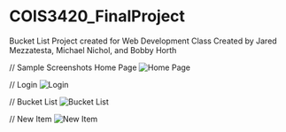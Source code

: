 # COIS3420_FinalProject
Bucket List Project created for Web Development Class
Created by Jared Mezzatesta, Michael Nichol, and Bobby Horth

// Sample Screenshots
Home Page
![Home Page](https://i.imgur.com/VkskilT.png)

// Login
![Login](https://i.imgur.com/hbRxNVE.png)

// Bucket List
![Bucket List](https://i.imgur.com/HkQDSZd.png)

// New Item
![New Item](https://i.imgur.com/KVJkqmL.png)
